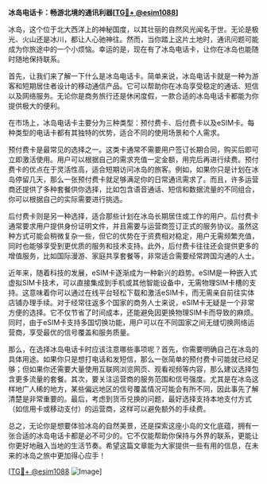 **冰岛电话卡：畅游北境的通讯利器[[TG💪+ @esim1088](https://t.me/s/esim1088)]**

冰岛，这个位于北大西洋上的神秘国度，以其壮丽的自然风光闻名于世。无论是极光、火山还是冰川，都让人心驰神往。然而，当你踏上这片土地时，通讯问题可能成为你旅途中的一个小烦恼。幸运的是，现在有了冰岛电话卡，让你在冰岛也能随时随地保持联系。

首先，让我们来了解一下什么是冰岛电话卡。简单来说，冰岛电话卡就是一种为游客和短期居住者设计的移动通信产品。它可以帮助你在冰岛享受稳定的通话、短信以及网络服务。无论你是商务旅行还是休闲度假，一款合适的冰岛电话卡都能为你提供极大的便利。

在市场上，冰岛电话卡主要分为三种类型：预付费卡、后付费卡以及eSIM卡。每种类型的电话卡都有其独特的优势，适合不同的使用场景和个人需求。

预付费卡是最常见的选择之一。这类卡通常不需要用户签订长期合同，购买后即可立即激活使用。用户可以根据自己的需求充值一定金额，用完后再进行续费。预付费卡的优点在于灵活性高，适合短期访问冰岛的旅客。例如，如果你只是计划在冰岛停留几天，那么一张预付费卡就足够满足你的日常通讯需求了。而且，许多运营商还提供了多种套餐供你选择，比如包含语音通话、短信和数据流量的不同组合，你可以根据自己的实际需要进行挑选。

后付费卡则是另一种选择，适合那些计划在冰岛长期居住或工作的用户。后付费卡通常要求用户提供身份证明文件，并且需要与运营商签订正式的服务协议。虽然这种方式可能会稍微复杂一些，但它的优势在于资费相对稳定，用户无需频繁充值，同时也能够享受到更优质的服务和技术支持。此外，后付费卡往往还会提供更多的增值服务，比如国际漫游、家庭共享套餐等，非常适合需要经常跨国沟通的人士。

近年来，随着科技的发展，eSIM卡逐渐成为一种新兴的趋势。eSIM是一种嵌入式虚拟SIM卡技术，可以直接集成到手机或其他智能设备中，无需物理SIM卡槽的支持。这意味着你可以通过在线平台轻松下载和激活eSIM卡，而无需亲自前往实体店铺办理手续。对于经常往返多个国家的商务人士来说，eSIM卡无疑是一个非常方便的选择。它不仅节省了时间成本，还能避免因更换物理SIM卡而导致的麻烦。同时，由于eSIM卡支持多国切换功能，用户可以在不同国家之间无缝切换网络运营商，享受最优的信号覆盖和服务质量。

那么，在选择冰岛电话卡时应该注意哪些事项呢？首先，你需要明确自己在冰岛的具体用途。如果你只是想打电话和发短信，那么一张简单的预付费卡可能就已经足够；但如果你还需要大量使用互联网浏览网页、观看视频等内容，那么建议选择包含更多流量的套餐。其次，要关注运营商的服务范围和信号强度。尤其是在冰岛这样地广人稀的地方，某些偏远地区的信号覆盖情况可能会有所不同，因此事先了解清楚是非常重要的。最后，考虑到货币兑换的问题，最好选择支持本地支付方式（如信用卡或移动支付）的运营商，这样可以避免额外的手续费。

总之，无论你是想要体验冰岛的自然美景，还是探索这座小岛的文化底蕴，拥有一张合适的冰岛电话卡都是必不可少的。它不仅能帮助你保持与外界的联系，更能让你更好地融入当地的生活节奏。希望这篇文章能为大家提供一些有用的信息，在未来的冰岛之旅中更加得心应手！

[[TG💪+ @esim1088](https://t.me/s/esim1088) ![Image](https://i.postimg.cc/4NQfJmqS/Snipaste-2025-05-13-00-14-12.png)]